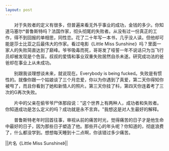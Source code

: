 ```yaml
---
layout: post
---
```

　　对于失败者的定义有很多，但普遍来看无外乎事业的成功，金钱的多少。你知道马塞尔*普鲁斯特吗？法国作家，彻头彻尾的失败者。从没有过一份真正的工作，得不到回报的单相思，同性恋。花了二十年写一本书，几乎没人读。但他却可能是莎士比亚之后最伟大的作家。看过电影《Little Miss Sunshine》吗？里面一家人的失败简直达到了巅峰。爷爷吸毒而死，哥哥发了哑誓一年不说话只为当飞行员却被发现是个色盲。叔叔的爱情和事业双重失败居然自杀未遂。研究成功法的爸爸却在事业上从未成功。

　　别跟我谈理想谈未来，就说现在。Everybody is being fucked。失败是有惯性的。就像你跟一个姑娘谈了三个月恋爱，你以为你遇到了真爱，第二天你得知你被甩了，而且你看到了她和新情人的照片。第三天你挂了科，第四天你连着考了三次的G再次失败。

　　片中的父亲在偷爷爷尸体那段说："这个世界上有两种人，成功者和失败者。你知道成功是怎么定义的吗？成功就是永不言弃。"我想这是对人生最好的解释。

　　普鲁斯特老年时回首往事，审视从前的痛苦时光，觉得痛苦的日子才是他生命中最好的日子，因为那些日子塑造了他。那些开心的年头呢？你知道的，彻底浪费了，什么都没学到。想想每天睡到十二点啊，你该错过多少痛苦。

||片名《Little Miss Sunshine》||